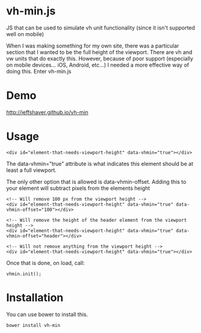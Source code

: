 vh-min.js
=========

JS that can be used to simulate vh unit functionality (since it isn't supported well on mobile)

When I was making something for my own site, there was a particular section that I wanted to be the full height of the viewport. There are vh and vw units that do exactly this. However, because of poor support (especially on mobile devices... iOS, Android, etc...) I needed a more effective way of doing this. Enter vh-min.js

Demo
====

http://jeffshaver.github.io/vh-min

Usage
=====

    <div id="element-that-needs-viewport-height" data-vhmin="true"></div>

The data-vhmin="true" attribute is what indicates this element should be at least a full viewport.

The only other option that is allowed is data-vhmin-offset. Adding this to your element will subtract pixels from the elements height

    <!-- Will remove 100 px from the viewport height -->
    <div id="element-that-needs-viewport-height" data-vhmin="true" data-vhmin-offset="100"></div>
    
    <!-- Will remove the height of the header element from the viewport height -->
    <div id="element-that-needs-viewport-height" data-vhmin="true" data-vhmin-offset="header"></div>
    
    <!-- Will not remove anything from the viewport height -->
    <div id="element-that-needs-viewport-height" data-vhmin="true"></div>

Once that is done, on load, call:

    vhmin.init();

Installation
============

You can use bower to install this.

    bower install vh-min
